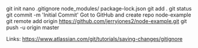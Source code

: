 

git init
nano .gitignore
    node_modules/
    package-lock.json
git add .
git status
git commit -m 'Initial Commit'
Got to GitHub and create repo node-example
git remote add origin https://github.com/jerryjones2/node-example.git
git push -u origin master

Links:
https://www.atlassian.com/git/tutorials/saving-changes/gitignore
